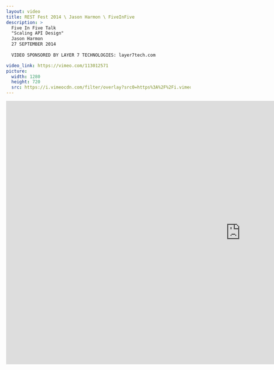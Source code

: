 ```yaml
---
layout: video
title: REST Fest 2014 \ Jason Harmon \ FiveInFive
description: >
  Five In Five Talk 
  "Scaling API Design"
  Jason Harmon
  27 SEPTEMBER 2014 
  
  VIDEO SPONSORED BY LAYER 7 TECHNOLOGIES: layer7tech.com

video_link: https://vimeo.com/113012571
picture:
  width: 1280
  height: 720
  src: https://i.vimeocdn.com/filter/overlay?src0=https%3A%2F%2Fi.vimeocdn.com%2Fvideo%2F498194715_1280x720.jpg&src1=http%3A%2F%2Ff.vimeocdn.com%2Fp%2Fimages%2Fcrawler_play.png
---
```

<iframe src="https://player.vimeo.com/video/113012571?title=0&byline=0&portrait=0&badge=0&autopause=0&player_id=0" width="1280" height="720" frameborder="0" title="REST Fest 2014 \ Jason Harmon \ FiveInFive" webkitallowfullscreen mozallowfullscreen allowfullscreen></iframe>